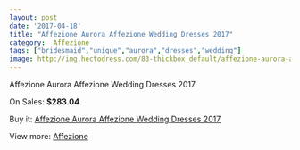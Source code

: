 ```yaml
---
layout: post
date: '2017-04-18'
title: "Affezione Aurora Affezione Wedding Dresses 2017"
category:  Affezione
tags: ["bridesmaid","unique","aurora","dresses","wedding"]
image: http://img.hectodress.com/83-thickbox_default/affezione-aurora-affezione-wedding-dresses-2013.jpg
---
```

Affezione Aurora Affezione Wedding Dresses 2017

On Sales: **$283.04**
<a href="https://www.hectodress.com/-affezione/30-affezione-aurora-affezione-wedding-dresses-2013.html"><amp-img layout="responsive" width="600" height="600" src="//img.hectodress.com/83-thickbox_default/affezione-aurora-affezione-wedding-dresses-2013.jpg" alt="Affezione Aurora Affezione Wedding Dresses 2017 0" /></a>
<a href="https://www.hectodress.com/-affezione/30-affezione-aurora-affezione-wedding-dresses-2013.html"><amp-img layout="responsive" width="600" height="600" src="//img.hectodress.com/84-thickbox_default/affezione-aurora-affezione-wedding-dresses-2013.jpg" alt="Affezione Aurora Affezione Wedding Dresses 2017 1" /></a>

Buy it: [Affezione Aurora Affezione Wedding Dresses 2017](https://www.hectodress.com/-affezione/30-affezione-aurora-affezione-wedding-dresses-2013.html "Affezione Aurora Affezione Wedding Dresses 2017")

View more: [ Affezione](https://www.hectodress.com/4--affezione " Affezione")